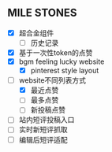 ## MILE STONES
 
- [x] 超合金组件
  - [ ] 历史记录
- [x] 基于一次性token的点赞
- [x] bgm feeling lucky website
  - [x] pinterest style layout
- [ ] website不同列表方式
  - [x] 最近点赞
  - [ ] 最多点赞
  - [ ] 新投稿点赞 
- [ ] 站内短评投稿入口
- [ ] 实时新短评抓取
- [ ] 编辑后短评适配
